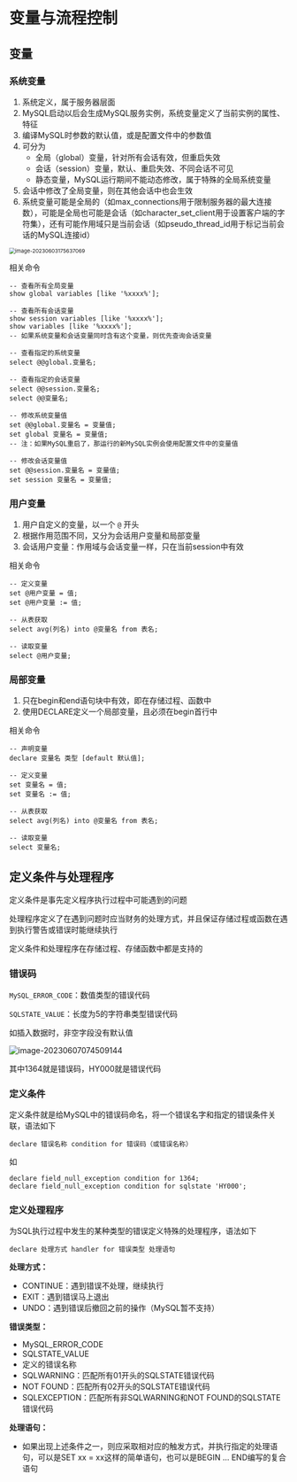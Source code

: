 # 变量与流程控制

## 变量

### 系统变量

1. 系统定义，属于服务器层面
2. MySQL启动以后会生成MySQL服务实例，系统变量定义了当前实例的属性、特征
3. 编译MySQL时参数的默认值，或是配置文件中的参数值
4. 可分为
   * 全局（global）变量，针对所有会话有效，但重启失效
   * 会话（session）变量，默认、重启失效、不同会话不可见
   * 静态变量，MySQL运行期间不能动态修改，属于特殊的全局系统变量
5. 会话中修改了全局变量，则在其他会话中也会生效
6. 系统变量可能是全局的（如max_connections用于限制服务器的最大连接数），可能是全局也可能是会话（如character_set_client用于设置客户端的字符集），还有可能作用域只是当前会话（如pseudo_thread_id用于标记当前会话的MySQL连接id）

<img src="https://picgo-1304850123.cos.ap-guangzhou.myqcloud.com/image-20230603175637069.png" alt="image-20230603175637069" style="zoom:67%;" />

相关命令

```mysql
-- 查看所有全局变量
show global variables [like '%xxxx%'];

-- 查看所有会话变量
show session variables [like '%xxxx%'];
show variables [like '%xxxx%'];
-- 如果系统变量和会话变量同时含有这个变量，则优先查询会话变量

-- 查看指定的系统变量
select @@global.变量名;

-- 查看指定的会话变量
select @@session.变量名;
select @@变量名;

-- 修改系统变量值
set @@global.变量名 = 变量值;
set global 变量名 = 变量值;
-- 注：如果MySQL重启了，那运行的新MySQL实例会使用配置文件中的变量值

-- 修改会话变量值
set @@session.变量名 = 变量值;
set session 变量名 = 变量值;
```

### 用户变量

1. 用户自定义的变量，以一个 `@` 开头
2. 根据作用范围不同，又分为会话用户变量和局部变量
3. 会话用户变量：作用域与会话变量一样，只在当前session中有效

相关命令

```mysql
-- 定义变量
set @用户变量 = 值;
set @用户变量 := 值;

-- 从表获取
select avg(列名) into @变量名 from 表名;

-- 读取变量
select @用户变量;
```

### 局部变量

1. 只在begin和end语句块中有效，即在存储过程、函数中
2. 使用DECLARE定义一个局部变量，且必须在begin首行中

相关命令

```mysql
-- 声明变量
declare 变量名 类型 [default 默认值];

-- 定义变量
set 变量名 = 值;
set 变量名 := 值;

-- 从表获取
select avg(列名) into @变量名 from 表名;

-- 读取变量
select 变量名;
```

## 定义条件与处理程序

定义条件是事先定义程序执行过程中可能遇到的问题

处理程序定义了在遇到问题时应当财务的处理方式，并且保证存储过程或函数在遇到执行警告或错误时能继续执行

定义条件和处理程序在存储过程、存储函数中都是支持的

### 错误码

`MySQL_ERROR_CODE`：数值类型的错误代码

`SQLSTATE_VALUE`：长度为5的字符串类型错误代码

如插入数据时，非空字段没有默认值

![image-20230607074509144](https://picgo-1304850123.cos.ap-guangzhou.myqcloud.com/image-20230607074509144.png)

其中1364就是错误码，HY000就是错误代码

### 定义条件

定义条件就是给MySQL中的错误码命名，将一个错误名字和指定的错误条件关联，语法如下

```mysql
declare 错误名称 condition for 错误码（或错误名称）
```

如

```mysql
declare field_null_exception condition for 1364;
declare field_null_exception condition for sqlstate 'HY000';
```

### 定义处理程序

为SQL执行过程中发生的某种类型的错误定义特殊的处理程序，语法如下

```mysql
declare 处理方式 handler for 错误类型 处理语句
```

**处理方式：**

* CONTINUE：遇到错误不处理，继续执行
* EXIT：遇到错误马上退出
* UNDO：遇到错误后撤回之前的操作（MySQL暂不支持）

**错误类型：**

* MySQL_ERROR_CODE
* SQLSTATE_VALUE
* 定义的错误名称
* SQLWARNING：匹配所有01开头的SQLSTATE错误代码
* NOT FOUND：匹配所有02开头的SQLSTATE错误代码
* SQLEXCEPTION：匹配所有非SQLWARNING和NOT FOUND的SQLSTATE错误代码

**处理语句：**

* 如果出现上述条件之一，则应采取相对应的触发方式，并执行指定的处理语句，可以是SET xx = xx这样的简单语句，也可以是BEGIN ... END编写的复合语句
